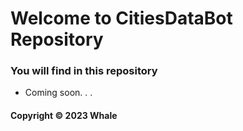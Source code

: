 # Welcome to CitiesDataBot Repository
### You will find in this repository

*  Coming soon. . .
#### Copyright &#169; 2023 Whale
